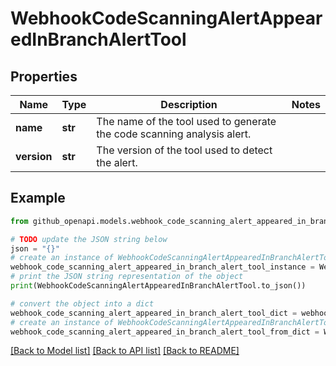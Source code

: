 # WebhookCodeScanningAlertAppearedInBranchAlertTool


## Properties

Name | Type | Description | Notes
------------ | ------------- | ------------- | -------------
**name** | **str** | The name of the tool used to generate the code scanning analysis alert. | 
**version** | **str** | The version of the tool used to detect the alert. | 

## Example

```python
from github_openapi.models.webhook_code_scanning_alert_appeared_in_branch_alert_tool import WebhookCodeScanningAlertAppearedInBranchAlertTool

# TODO update the JSON string below
json = "{}"
# create an instance of WebhookCodeScanningAlertAppearedInBranchAlertTool from a JSON string
webhook_code_scanning_alert_appeared_in_branch_alert_tool_instance = WebhookCodeScanningAlertAppearedInBranchAlertTool.from_json(json)
# print the JSON string representation of the object
print(WebhookCodeScanningAlertAppearedInBranchAlertTool.to_json())

# convert the object into a dict
webhook_code_scanning_alert_appeared_in_branch_alert_tool_dict = webhook_code_scanning_alert_appeared_in_branch_alert_tool_instance.to_dict()
# create an instance of WebhookCodeScanningAlertAppearedInBranchAlertTool from a dict
webhook_code_scanning_alert_appeared_in_branch_alert_tool_from_dict = WebhookCodeScanningAlertAppearedInBranchAlertTool.from_dict(webhook_code_scanning_alert_appeared_in_branch_alert_tool_dict)
```
[[Back to Model list]](../README.md#documentation-for-models) [[Back to API list]](../README.md#documentation-for-api-endpoints) [[Back to README]](../README.md)


